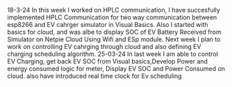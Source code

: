 18-3-24 In this week I worked on HPLC communication, I have succesfully implemented HPLC Communication for two way communication between esp8266 and EV cahrger simulator in Visual Basics.
Also I started with basics for cloud, and was albe to display SOC of EV Battery Received from Simulator on Netpie Cloud Using Wifi and ESp module.
Next week I plan to work on controlling EV cahrging through cloud and also defining EV charging scheduling algorithm. 
25-03-24 In last week I am able to control EV Charging, get back EV SOC from Visual basics,Develop Power and energy consumed logic for meter, Display EV SOC and Power Consumed on cloud. also have introduced real time clock for Ev scheduling
